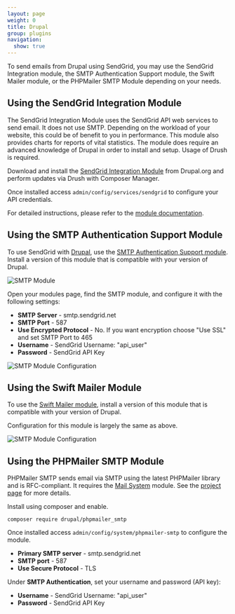 ```yaml
---
layout: page
weight: 0
title: Drupal
group: plugins
navigation:
  show: true
---
```

To send emails from Drupal using SendGrid, you may use the SendGrid Integration module, the SMTP Authentication Support module, the Swift Mailer module, or the PHPMailer SMTP Module depending on your needs.

## 	Using the SendGrid Integration Module

The SendGrid Integration Module uses the SendGrid API web services to send email. It does not use SMTP. Depending on the workload of your website, this could be of benefit to you in performance. This module also provides charts for reports of vital statistics. The module does require an advanced knowledge of Drupal in order to install and setup. Usage of Drush is required.

Download and install the [SendGrid Integration Module](https://www.drupal.org/project/sendgrid_integration "SendGrid Integration Module") from Drupal.org and perform updates via Drush with Composer Manager.

Once installed access `admin/config/services/sendgrid` to configure your API credentials.

For detailed instructions, please refer to the [module documentation](http://cgit.drupalcode.org/sendgrid_integration/tree/README.md).


## 	Using the SMTP Authentication Support Module

To use SendGrid with [Drupal](https://www.drupal.org/ "Drupal"), use the [SMTP Authentication Support module](https://www.drupal.org/project/smtp "SMTP Authentication Support"). Install a version of this module that is compatible with your version of Drupal.

![]({{root_url}}/images/drupal_1.png "SMTP Module")

Open your modules page, find the SMTP module, and configure it with the following settings:

-   **SMTP Server** - smtp.sendgrid.net
-   **SMTP Port** - 587
-   **Use Encrypted Protocol** - No. If you want encryption choose "Use SSL" and set SMTP Port to 465
-   **Username** - SendGrid Username: "api_user"
-   **Password** - SendGrid API Key

![]({{root_url}}/images/drupal_2.png "SMTP Module Configuration")

## 	Using the Swift Mailer Module

To use the [Swift Mailer module](https://www.drupal.org/project/swiftmailer "Swift Mailer Module"), install a version of this module that is compatible with your version of Drupal.

Configuration for this module is largely the same as above.

![]({{root_url}}/images/drupal_3.png "SMTP Module Configuration")

## 	Using the PHPMailer SMTP Module

PHPMailer SMTP sends email via SMTP using the latest PHPMailer library and is RFC-compliant. It requires the [Mail System](https://www.drupal.org/project/mailsystem "Mail System") module.  See the [project page](https://www.drupal.org/project/phpmailer_smtp "PHPMailer SMTP") for more details.

Install using composer and enable.

`composer require drupal/phpmailer_smtp`

Once installed access `admin/config/system/phpmailer-smtp` to configure the module.

-   **Primary SMTP server** - smtp.sendgrid.net
-   **SMTP port** - 587
-   **Use Secure Protocol** - TLS

Under **SMTP Authentication**, set your username and password (API key):

-   **Username** - SendGrid Username: "api_user"
-   **Password** - SendGrid API Key

